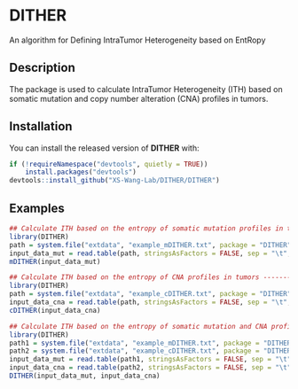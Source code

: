 # DITHER
An algorithm for Defining IntraTumor Heterogeneity based on EntRopy
## Description
The package is used to calculate IntraTumor Heterogeneity (ITH) based on somatic mutation and copy number alteration (CNA) profiles in tumors.
## Installation
You can install the released version of **DITHER** with:
```r
if (!requireNamespace("devtools", quietly = TRUE))
    install.packages("devtools")
devtools::install_github("XS-Wang-Lab/DITHER/DITHER")
```
## Examples
```r
## Calculate ITH based on the entropy of somatic mutation profiles in tumors ----------
library(DITHER)
path = system.file("extdata", "example_mDITHER.txt", package = "DITHER", mustWork = TRUE)
input_data_mut = read.table(path, stringsAsFactors = FALSE, sep = "\t", header = TRUE, quote = "")
mDITHER(input_data_mut)
```

```r
## Calculate ITH based on the entropy of CNA profiles in tumors ----------
library(DITHER)
path = system.file("extdata", "example_cDITHER.txt", package = "DITHER", mustWork = TRUE)
input_data_cna = read.table(path, stringsAsFactors = FALSE, sep = "\t", header = TRUE, quote = "")
cDITHER(input_data_cna)
```

```r
## Calculate ITH based on the entropy of somatic mutation and CNA profiles in tumors ----------
library(DITHER)
path1 = system.file("extdata", "example_mDITHER.txt", package = "DITHER", mustWork = TRUE)
path2 = system.file("extdata", "example_cDITHER.txt", package = "DITHER", mustWork = TRUE)
input_data_mut = read.table(path1, stringsAsFactors = FALSE, sep = "\t", header = TRUE, quote = "")
input_data_cna = read.table(path2, stringsAsFactors = FALSE, sep = "\t", header = TRUE, quote = "")
DITHER(input_data_mut, input_data_cna)
```
